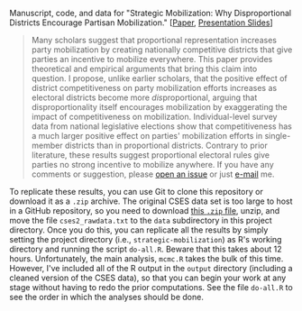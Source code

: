 Manuscript, code, and data for "Strategic Mobilization: Why Disproportional Districts Encourage Partisan Mobilization." [[Paper](http://www.carlislerainey.com/files/stratmob.pdf), [Presentation Slides](http://www.carlislerainey.com/wp-content/uploads/2012/09/stratmob_slides.pdf)]

> Many scholars suggest that proportional representation increases party mobilization by creating nationally competitive districts that give parties an incentive to mobilize everywhere. This paper provides theoretical and empirical arguments that bring this claim into question. I propose, unlike earlier scholars, that the positive effect of district competitiveness on party mobilization efforts increases as electoral districts become more *dis*proportional, arguing that disproportionality itself encourages mobilization by exaggerating the impact of competitiveness on mobilization. Individual-level survey data from national legislative elections show that competitiveness has a much larger positive effect on parties' mobilization efforts in single-member districts than in proportional districts. Contrary to prior literature, these results suggest proportional electoral rules give parties no strong incentive to mobilize anywhere.
If you have any comments or suggestion, please [open an issue](https://github.com/carlislerainey/strategic-mobilization/issues) or just [e-mail](mailto:carlislerainey@gmail.com) me.

To replicate these results, you can use Git to clone this repository or download it as a `.zip` archive. The original CSES data set is too large to host in a GitHub repository, so you need to download [this `.zip` file](http://www.cses.org/datacenter/module2/data/cses2.zip), unzip, and move the file `cses2_rawdata.txt` to the `data` subdirectory in this project directory. Once you do this, you can replicate all the results by simply setting the project directory (i.e., `strategic-mobilization`) as R's working directory and running the script `do-all.R`. Beware that this takes about 12 hours. Unfortunately, the main analysis, `mcmc.R` takes the bulk of this time. However, I've included all of the R output in the `output` directory (including a cleaned version of the CSES data), so that you can begin your work at any stage without having to redo the prior computations. See the file `do-all.R` to see the order in which the analyses should be done.